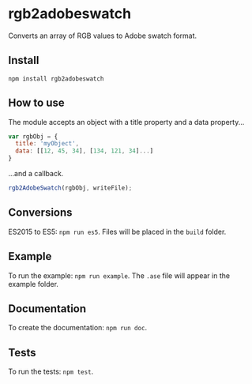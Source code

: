 # rgb2adobeswatch

Converts an array of RGB values to Adobe swatch format.

## Install

`npm install rgb2adobeswatch`

## How to use

The module accepts an object with a title property and a data property...

```javascript
var rgbObj = {
  title: 'myObject',
  data: [[12, 45, 34], [134, 121, 34]...]
}
```

...and a callback.

```javascript
rgb2AdobeSwatch(rgbObj, writeFile);
```

## Conversions

ES2015 to ES5: `npm run es5`. Files will be placed in the `build` folder.

## Example

To run the example: `npm run example`. The `.ase` file will appear in the example folder.

## Documentation

To create the documentation: `npm run doc`.

## Tests

To run the tests: `npm test`.